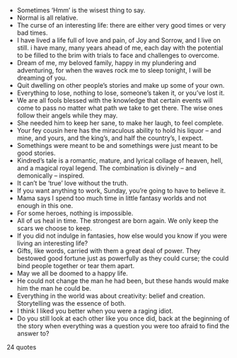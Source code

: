  - Sometimes ‘Hmm’ is the wisest thing to say.
 - Normal is all relative.
 - The curse of an interesting life: there are either very good times or very bad times.
 - I have lived a life full of love and pain, of Joy and Sorrow, and I live on still. i have many, many years ahead of me, each day with the potential to be filled to the brim with trials to face and challenges to overcome.
 - Dream of me, my beloved family, happy in my plundering and adventuring, for when the waves rock me to sleep tonight, I will be dreaming of you.
 - Quit dwelling on other people’s stories and make up some of your own.
 - Everything to lose, nothing to lose, someone’s taken it, or you’ve lost it.
 - We are all fools blessed with the knowledge that certain events will come to pass no matter what path we take to get there. The wise ones follow their angels while they may.
 - She needed him to keep her sane, to make her laugh, to feel complete.
 - Your fey cousin here has the miraculous ability to hold his liquor – and mine, and yours, and the king’s, and half the country’s, I expect.
 - Somethings were meant to be and somethings were just meant to be good stories.
 - Kindred’s tale is a romantic, mature, and lyrical collage of heaven, hell, and a magical royal legend. The combination is divinely – and demonically – inspired.
 - It can’t be ‘true’ love without the truth.
 - If you want anything to work, Sunday, you’re going to have to believe it.
 - Mama says I spend too much time in little fantasy worlds and not enough in this one.
 - For some heroes, nothing is impossible.
 - All of us heal in time. The strongest are born again. We only keep the scars we choose to keep.
 - If you did not indulge in fantasies, how else would you know if you were living an interesting life?
 - Gifts, like words, carried with them a great deal of power. They bestowed good fortune just as powerfully as they could curse; the could bind people together or tear them apart.
 - May we all be doomed to a happy life.
 - He could not change the man he had been, but these hands would make him the man he could be.
 - Everything in the world was about creativity: belief and creation. Storytelling was the essence of both.
 - I think I liked you better when you were a raging idiot.
 - Do you still look at each other like you once did, back at the beginning of the story when everything was a question you were too afraid to find the answer to?

24 quotes